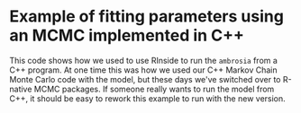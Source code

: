 # Example of fitting parameters using an MCMC implemented in C++

This code shows how we used to use RInside to run the `ambrosia` from a C++ program.  At one time this was how we used our C++
Markov Chain Monte Carlo code with the model, but these days we've
switched over to R-native MCMC packages. If someone really wants to run the model from C++, it
should be easy to rework this example to run with the new
version.

